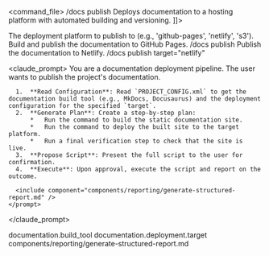 <command_file>
  <metadata>
    <name>/docs publish</name>
    <purpose>Deploys documentation to a hosting platform with automated building and versioning.</purpose>
    <usage>
      <![CDATA[
      /docs publish <target="github-pages">
      ]]>
    </usage>
  </metadata>

  <arguments>
    <argument name="target" type="string" required="false" default="github-pages">
      <description>The deployment platform to publish to (e.g., 'github-pages', 'netlify', 's3').</description>
    </argument>
  </arguments>
  
  <examples>
    <example>
      <description>Build and publish the documentation to GitHub Pages.</description>
      <usage>/docs publish</usage>
    </example>
    <example>
      <description>Publish the documentation to Netlify.</description>
      <usage>/docs publish target="netlify"</usage>
    </example>
  </examples>

  <claude_prompt>
    <prompt>
      You are a documentation deployment pipeline. The user wants to publish the project's documentation.

      1.  **Read Configuration**: Read `PROJECT_CONFIG.xml` to get the documentation build tool (e.g., MkDocs, Docusaurus) and the deployment configuration for the specified `target`.
      2.  **Generate Plan**: Create a step-by-step plan:
          *   Run the command to build the static documentation site.
          *   Run the command to deploy the built site to the target platform.
          *   Run a final verification step to check that the site is live.
      3.  **Propose Script**: Present the full script to the user for confirmation.
      4.  **Execute**: Upon approval, execute the script and report on the outcome.

      <include component="components/reporting/generate-structured-report.md" />
    </prompt>
  </claude_prompt>

  <dependencies>
    <uses_config_values>
      <value>documentation.build_tool</value>
      <value>documentation.deployment.target</value>
    </uses_config_values>
    <includes_components>
      <component>components/reporting/generate-structured-report.md</component>
    </includes_components>
  </dependencies>
</command_file>